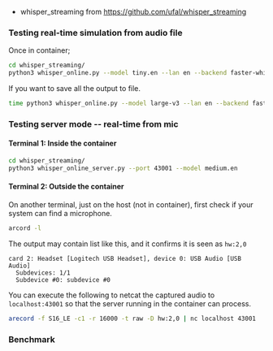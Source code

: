 
* whisper_streaming from https://github.com/ufal/whisper_streaming

### Testing real-time simulation from audio file

Once in container;

```bash
cd whisper_streaming/
python3 whisper_online.py --model tiny.en --lan en --backend faster-whisper /data/audio/asr/Micro-Machine.wav
```

If you want to save all the output to file.

```bash
time python3 whisper_online.py --model large-v3 --lan en --backend faster-whisper /data/audio/asr/Micro-Machine.wav 2>&1 | tee -a /data/audio/asr/MM_large-v3_En.logws
```

### Testing server mode -- real-time from mic

#### Terminal 1: Inside the container

```bash
cd whisper_streaming/
python3 whisper_online_server.py --port 43001 --model medium.en
```

#### Terminal 2: Outside the container

On another terminal, just on the host (not in container), first check if your system can find a microphone.

```bash
arcord -l
```

The output may contain list like this, and it confirms it is seen as `hw:2,0`

```
card 2: Headset [Logitech USB Headset], device 0: USB Audio [USB Audio]
  Subdevices: 1/1
  Subdevice #0: subdevice #0
```

You can execute the following to netcat the captured audio to `localhost:43001` so that the server running in the container can process.

```bash
arecord -f S16_LE -c1 -r 16000 -t raw -D hw:2,0 | nc localhost 43001
```

### Benchmark




